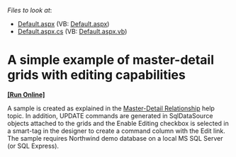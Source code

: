 <!-- default file list -->
*Files to look at*:

* [Default.aspx](./CS/Default.aspx) (VB: [Default.aspx](./VB/Default.aspx))
* [Default.aspx.cs](./CS/Default.aspx.cs) (VB: [Default.aspx.vb](./VB/Default.aspx.vb))
<!-- default file list end -->
# A simple example of master-detail grids with editing capabilities
<!-- run online -->
**[[Run Online]](https://codecentral.devexpress.com/e248/)**
<!-- run online end -->


<p>A sample is created as explained in the <a href="http://documentation.devexpress.com/#AspNet/CustomDocument3772">Master-Detail Relationship</a> help topic. In addition, UPDATE commands are generated in SqlDataSource objects attached to the grids and the Enable Editing checkbox is selected in a smart-tag in the designer to create a command column with the Edit link. The sample requires Northwind demo database on a local MS SQL Server (or SQL Express).</p>

<br/>


